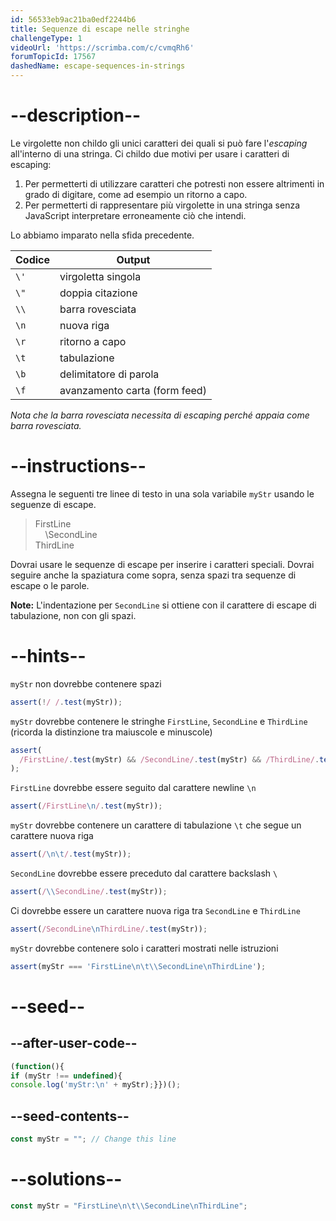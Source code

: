 ```yaml
---
id: 56533eb9ac21ba0edf2244b6
title: Sequenze di escape nelle stringhe
challengeType: 1
videoUrl: 'https://scrimba.com/c/cvmqRh6'
forumTopicId: 17567
dashedName: escape-sequences-in-strings
---
```


# --description--

Le virgolette non childo gli unici caratteri dei quali si può fare l'<dfn>escaping</dfn> all'interno di una stringa. Ci childo due motivi per usare i caratteri di escaping:

1.  Per permetterti di utilizzare caratteri che potresti non essere altrimenti in grado di digitare, come ad esempio un ritorno a capo.
2.  Per permetterti di rappresentare più virgolette in una stringa senza JavaScript interpretare erroneamente ciò che intendi.

Lo abbiamo imparato nella sfida precedente.

<table class='table table-striped'><thead><tr><th>Codice</th><th>Output</th></tr></thead><tbody><tr><td><code>\'</code></td><td>virgoletta singola</td></tr><tr><td><code>\"</code></td><td>doppia citazione</td></tr><tr><td><code>\\</code></td><td>barra rovesciata</td></tr><tr><td><code>\n</code></td><td>nuova riga</td></tr><tr><td><code>\r</code></td><td>ritorno a capo</td></tr><tr><td><code>\t</code></td><td>tabulazione</td></tr><tr><td><code>\b</code></td><td>delimitatore di parola</td></tr><tr><td><code>\f</code></td><td>avanzamento carta (form feed)</td></tr></tbody></table>

*Nota che la barra rovesciata necessita di escaping perché appaia come barra rovesciata.*

# --instructions--

Assegna le seguenti tre linee di testo in una sola variabile `myStr` usando le seguenze di escape.

<blockquote>FirstLine<br>    \SecondLine<br>ThirdLine</blockquote>

Dovrai usare le sequenze di escape per inserire i caratteri speciali. Dovrai seguire anche la spaziatura come sopra, senza spazi tra sequenze di escape o le parole.

**Note:** L'indentazione per `SecondLine` si ottiene con il carattere di escape di tabulazione, non con gli spazi.

# --hints--

`myStr` non dovrebbe contenere spazi

```js
assert(!/ /.test(myStr));
```

`myStr` dovrebbe contenere le stringhe `FirstLine`, `SecondLine` e `ThirdLine` (ricorda la distinzione tra maiuscole e minuscole)

```js
assert(
  /FirstLine/.test(myStr) && /SecondLine/.test(myStr) && /ThirdLine/.test(myStr)
);
```

`FirstLine` dovrebbe essere seguito dal carattere newline `\n`

```js
assert(/FirstLine\n/.test(myStr));
```

`myStr` dovrebbe contenere un carattere di tabulazione `\t` che segue un carattere nuova riga

```js
assert(/\n\t/.test(myStr));
```

`SecondLine` dovrebbe essere preceduto dal carattere backslash `\`

```js
assert(/\\SecondLine/.test(myStr));
```

Ci dovrebbe essere un carattere nuova riga tra `SecondLine` e `ThirdLine`

```js
assert(/SecondLine\nThirdLine/.test(myStr));
```

`myStr` dovrebbe contenere solo i caratteri mostrati nelle istruzioni

```js
assert(myStr === 'FirstLine\n\t\\SecondLine\nThirdLine');
```

# --seed--

## --after-user-code--

```js
(function(){
if (myStr !== undefined){
console.log('myStr:\n' + myStr);}})();
```

## --seed-contents--

```js
const myStr = ""; // Change this line
```

# --solutions--

```js
const myStr = "FirstLine\n\t\\SecondLine\nThirdLine";
```
